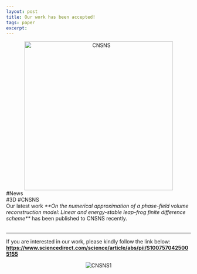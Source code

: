 ```yaml
---
layout: post
title: Our work has been accepted!
tags: paper
excerpt: 
---
```


<div align="center">
  <img src="{{ site.baseurl }}/images/leapfrog/SCIcoverCNSNS1.jpg" alt="CNSNS" height="405"/>
</div>
<div class="tooltip-container-lightblue">
  <span class="text-lightblue">#News</span>
</div><div class="tooltip-container-red"><span class="text-red">#3D</span> <span class="text-red">#CNSNS</span></div>
Our latest work <i>**On the numerical approximation of a phase-field volume reconstruction model: Linear and energy-stable leap-frog finite difference scheme**</i> has been published to CNSNS recently. <br/>
<br/>

---

If you are interested in our work, please kindly follow the link below:<br/>
**<a href="https://www.sciencedirect.com/https://www.sciencedirect.com/science/article/abs/pii/S1007570425005155">https://www.sciencedirect.com/science/article/abs/pii/S1007570425005155</a>**
<div align="center">
  <img src="{{ site.baseurl }}/images/leapfrog/component.png" alt="CNSNS1"/>
</div>
